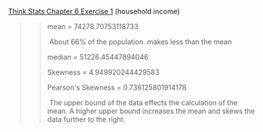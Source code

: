 [Think Stats Chapter 6 Exercise 1](http://greenteapress.com/thinkstats2/html/thinkstats2007.html#toc60) (household income)

>> mean = 74278.70753118733
>>
>> ​	About 66% of the population. makes less than the mean
>>
>> median = 51226.45447894046
>>
>> Skewness = 4.949920244429583
>>
>> Pearson's Skewness = 0.736125801914178
>>
>> ​	The upper bound of the data effects the calculation of the mean. A higher upper bound increases the mean and skews the data further to the right.
